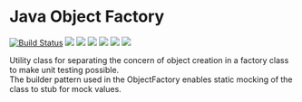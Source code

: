# Java Object Factory
[![Build Status](https://travis-ci.org/tusharvjoshi/javaobjectfactory.svg?branch=master)](https://travis-ci.org/tusharvjoshi/javaobjectfactory)
[![](https://sonarcloud.io/api/badges/measure?key=com.tusharjoshi.javatools%3Aobjectfactory-projects&metric=ncloc)](https://sonarcloud.io/dashboard?id=com.tusharjoshi.javatools%3Aobjectfactory-projects) 
[![](https://sonarcloud.io/api/badges/measure?key=com.tusharjoshi.javatools%3Aobjectfactory-projects&metric=bugs)](https://sonarcloud.io/dashboard?id=com.tusharjoshi.javatools%3Aobjectfactory-projects) 
[![](https://sonarcloud.io/api/badges/measure?key=com.tusharjoshi.javatools%3Aobjectfactory-projects&metric=vulnerabilities)](https://sonarcloud.io/dashboard?id=com.tusharjoshi.javatools%3Aobjectfactory-projects) 
[![](https://sonarcloud.io/api/badges/measure?key=com.tusharjoshi.javatools%3Aobjectfactory-projects&metric=code_smells)](https://sonarcloud.io/project/issues?id=nlog&resolved=false&types=CODE_SMELL) 
[![](https://sonarcloud.io/api/badges/measure?key=com.tusharjoshi.javatools%3Aobjectfactory-projects&metric=duplicated_lines_density)](https://sonarcloud.io/component_measures/domain/Duplications?id=com.tusharjoshi.javatools%3Aobjectfactory-projects) 
[![](https://sonarcloud.io/api/badges/measure?key=com.tusharjoshi.javatools%3Aobjectfactory-projects&metric=sqale_debt_ratio)](https://sonarcloud.io/dashboard/?id=com.tusharjoshi.javatools%3Aobjectfactory-projects) 

Utility class for separating the concern of object creation in a factory class to make unit testing possible.  
The builder pattern used in the ObjectFactory enables static mocking of the class to stub for mock values.

